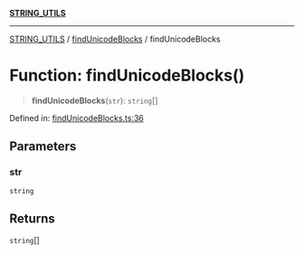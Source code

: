 [**STRING_UTILS**](../../README.md)

***

[STRING_UTILS](../../README.md) / [findUnicodeBlocks](../README.md) / findUnicodeBlocks

# Function: findUnicodeBlocks()

> **findUnicodeBlocks**(`str`): `string`[]

Defined in: [findUnicodeBlocks.ts:36](https://github.com/dailker/everyutil/blob/c55c841d32caf5da88acfcc363073946269cfe27/src/string/findUnicodeBlocks.ts#L36)

## Parameters

### str

`string`

## Returns

`string`[]
